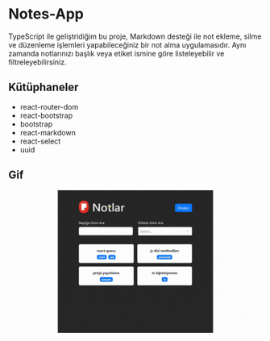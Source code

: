 # Notes-App

TypeScript ile geliştridiğim bu proje, Markdown desteği ile not ekleme, silme ve düzenleme işlemleri yapabileceğiniz bir not alma uygulamasıdır. Aynı zamanda notlarınızı başlık veya etiket ismine göre listeleyebilir ve filtreleyebilirsiniz.

## Kütüphaneler

- react-router-dom
- react-bootstrap
- bootstrap
- react-markdown
- react-select
- uuid

## Gif
<img src="notes.gif" />
